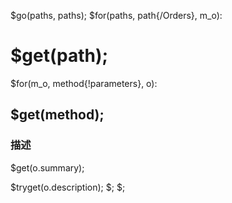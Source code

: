 $go(paths, paths);
$for(paths, path{/Orders}, m_o):
# $get(path);

$for(m_o, method{!parameters}, o):
## $get(method);

### 描述

$get(o.summary);

$tryget(o.description);
$;
$;